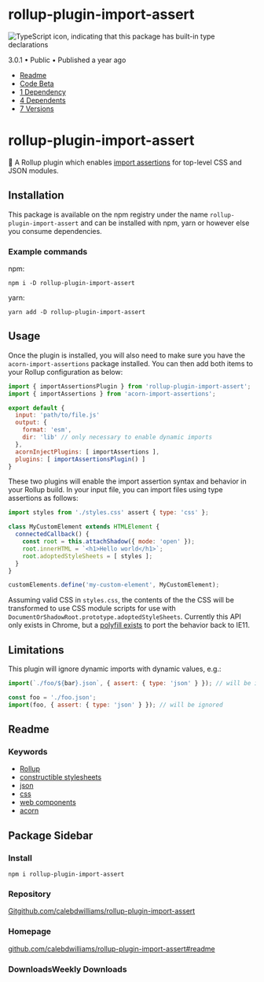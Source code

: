 # rollup-plugin-import-assert

![TypeScript icon, indicating that this package has built-in type declarations](https://static-production.npmjs.com/255a118f56f5346b97e56325a1217a16.svg "This package contains built-in TypeScript declarations")

3.0.1 • Public • Published a year ago

- [Readme](https://www.npmjs.com/package/rollup-plugin-import-assert?activeTab=readme)
- [Code Beta](https://www.npmjs.com/package/rollup-plugin-import-assert?activeTab=code)
- [1 Dependency](https://www.npmjs.com/package/rollup-plugin-import-assert?activeTab=dependencies)
- [4 Dependents](https://www.npmjs.com/package/rollup-plugin-import-assert?activeTab=dependents)
- [7 Versions](https://www.npmjs.com/package/rollup-plugin-import-assert?activeTab=versions)

# [](https://www.npmjs.com/package/rollup-plugin-import-assert?activeTab=readme#rollup-plugin-import-assert)rollup-plugin-import-assert

🍣 A Rollup plugin which enables [import assertions](https://github.com/tc39/proposal-import-assertions) for top-level CSS and JSON modules.

## [](https://www.npmjs.com/package/rollup-plugin-import-assert?activeTab=readme#installation)Installation

This package is available on the npm registry under the name `rollup-plugin-import-assert` and can be installed with npm, yarn or however else you consume dependencies.

### [](https://www.npmjs.com/package/rollup-plugin-import-assert?activeTab=readme#example-commands)Example commands

npm:

```shell
npm i -D rollup-plugin-import-assert
```

yarn:

```shell
yarn add -D rollup-plugin-import-assert
```

## [](https://www.npmjs.com/package/rollup-plugin-import-assert?activeTab=readme#usage)Usage

Once the plugin is installed, you will also need to make sure you have the `acorn-import-assertions` package installed. You can then add both items to your Rollup configuration as below:

```js
import { importAssertionsPlugin } from 'rollup-plugin-import-assert';
import { importAssertions } from 'acorn-import-assertions';

export default {
  input: 'path/to/file.js'
  output: {
    format: 'esm',
    dir: 'lib' // only necessary to enable dynamic imports
  },
  acornInjectPlugins: [ importAssertions ],
  plugins: [ importAssertionsPlugin() ]
}
```

These two plugins will enable the import assertion syntax and behavior in your Rollup build. In your input file, you can import files using type assertions as follows:

```js
import styles from './styles.css' assert { type: 'css' };

class MyCustomElement extends HTMLElement {
  connectedCallback() {
    const root = this.attachShadow({ mode: 'open' });
    root.innerHTML = `<h1>Hello world</h1>`;
    root.adoptedStyleSheets = [ styles ];
  }
}

customElements.define('my-custom-element', MyCustomElement);
```

Assuming valid CSS in `styles.css`, the contents of the the CSS will be transformed to use CSS module scripts for use with `DocumentOrShadowRoot.prototype.adoptedStyleSheets`. Currently this API only exists in Chrome, but a [polyfill exists](https://www.npmjs.com/package/construct-style-sheets-polyfill) to port the behavior back to IE11.

## [](https://www.npmjs.com/package/rollup-plugin-import-assert?activeTab=readme#limitations)Limitations

This plugin will ignore dynamic imports with dynamic values, e.g.:

```js
import(`./foo/${bar}.json`, { assert: { type: 'json' } }); // will be ignored

const foo = './foo.json';
import(foo, { assert: { type: 'json' } }); // will be ignored
```

## Readme

### Keywords

- [Rollup](https://www.npmjs.com/search?q=keywords:Rollup)
- [constructible stylesheets](https://www.npmjs.com/search?q=keywords:constructible%20stylesheets)
- [json](https://www.npmjs.com/search?q=keywords:json)
- [css](https://www.npmjs.com/search?q=keywords:css)
- [web components](https://www.npmjs.com/search?q=keywords:web%20components)
- [acorn](https://www.npmjs.com/search?q=keywords:acorn)

## Package Sidebar

### Install

`npm i rollup-plugin-import-assert`

### Repository

[Gitgithub.com/calebdwilliams/rollup-plugin-import-assert](https://github.com/calebdwilliams/rollup-plugin-import-assert)

### Homepage

[github.com/calebdwilliams/rollup-plugin-import-assert#readme](https://github.com/calebdwilliams/rollup-plugin-import-assert#readme)

### DownloadsWeekly Downloads